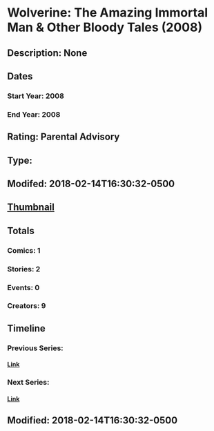 # Wolverine: The Amazing Immortal Man & Other Bloody Tales (2008)
## Description: None
## Dates
### Start Year: 2008
### End Year: 2008
## Rating: Parental Advisory
## Type: 
## Modifed: 2018-02-14T16:30:32-0500
## [Thumbnail](http://i.annihil.us/u/prod/marvel/i/mg/3/c0/5a84a9f932317.jpg)
## Totals
### Comics: 1
### Stories: 2
### Events: 0
### Creators: 9
## Timeline
### Previous Series: 
#### [Link]()
### Next Series: 
#### [Link]()
## Modified: 2018-02-14T16:30:32-0500